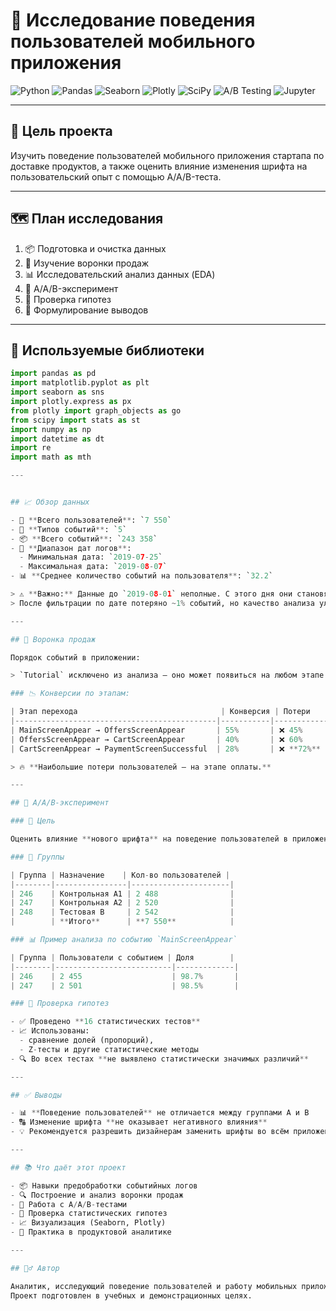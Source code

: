 # 📱 Исследование поведения пользователей мобильного приложения

![Python](https://img.shields.io/badge/Python-3.11-blue?logo=python)
![Pandas](https://img.shields.io/badge/Pandas-Data_Analysis-yellow?logo=pandas)
![Seaborn](https://img.shields.io/badge/Seaborn-Visualization-blue?logo=seaborn)
![Plotly](https://img.shields.io/badge/Plotly-Interactive%20Charts-orange?logo=plotly)
![SciPy](https://img.shields.io/badge/SciPy-Stats-green?logo=scipy)
![A/B Testing](https://img.shields.io/badge/A/A/B-Test-lightgrey)
![Jupyter](https://img.shields.io/badge/Jupyter-Notebook-orange?logo=jupyter)

---

## 🧠 Цель проекта

Изучить поведение пользователей мобильного приложения стартапа по доставке продуктов, а также оценить влияние изменения шрифта на пользовательский опыт с помощью A/A/B-теста.

---

## 🗺️ План исследования

1. 📦 Подготовка и очистка данных  
2. 🛒 Изучение воронки продаж  
3. 📊 Исследовательский анализ данных (EDA)  
4. 🧪 A/A/B-эксперимент  
5. 🧠 Проверка гипотез  
6. 📝 Формулирование выводов

---

## 🧰 Используемые библиотеки

```python
import pandas as pd
import matplotlib.pyplot as plt
import seaborn as sns
import plotly.express as px
from plotly import graph_objects as go
from scipy import stats as st
import numpy as np
import datetime as dt
import re
import math as mth

---


## 📈 Обзор данных

- 👥 **Всего пользователей**: `7 550`  
- 🧾 **Типов событий**: `5`  
- 📦 **Всего событий**: `243 358`  
- 📅 **Диапазон дат логов**:
  - Минимальная дата: `2019-07-25`
  - Максимальная дата: `2019-08-07`  
- 📊 **Среднее количество событий на пользователя**: `32.2`

> ⚠️ **Важно:** Данные до `2019-08-01` неполные. С этого дня они становятся полными и пригодными для анализа.  
> После фильтрации по дате потеряно ~1% событий, но качество анализа улучшено.

---

## 🛒 Воронка продаж

Порядок событий в приложении:

> `Tutorial` исключено из анализа — оно может появиться на любом этапе.

### 📉 Конверсии по этапам:

| Этап перехода                                | Конверсия | Потери     |
|---------------------------------------------|-----------|------------|
| MainScreenAppear → OffersScreenAppear       | 55%       | ❌ 45%     |
| OffersScreenAppear → CartScreenAppear       | 40%       | ❌ 60%     |
| CartScreenAppear → PaymentScreenSuccessful  | 28%       | ❌ **72%** |

> 🔥 **Наибольшие потери пользователей — на этапе оплаты.**

---

## 🧪 A/A/B-эксперимент

### 🎯 Цель

Оценить влияние **нового шрифта** на поведение пользователей в приложении.

### 🧬 Группы

| Группа | Назначение    | Кол-во пользователей |
|--------|----------------|----------------------|
| 246    | Контрольная A1 | 2 488                |
| 247    | Контрольная A2 | 2 520                |
| 248    | Тестовая B     | 2 542                |
|        | **Итого**      | **7 550**            |

### 📊 Пример анализа по событию `MainScreenAppear`

| Группа | Пользователи с событием | Доля        |
|--------|--------------------------|-------------|
| 246    | 2 455                    | 98.7%       |
| 247    | 2 501                    | 98.5%       |

### 📐 Проверка гипотез

- ✅ Проведено **16 статистических тестов**
- 📈 Использованы:
  - сравнение долей (пропорций),
  - Z-тесты и другие статистические методы
- 🔍 Во всех тестах **не выявлено статистически значимых различий**

---

## ✅ Выводы

- 📊 **Поведение пользователей** не отличается между группами A и B
- 🔠 Изменение шрифта **не оказывает негативного влияния**
- 💡 Рекомендуется разрешить дизайнерам заменить шрифты во всём приложении

---

## 📚 Что даёт этот проект

- 📦 Навыки предобработки событийных логов  
- 🔍 Построение и анализ воронки продаж  
- 🧪 Работа с A/A/B-тестами  
- 📐 Проверка статистических гипотез  
- 📈 Визуализация (Seaborn, Plotly)  
- 💼 Практика в продуктовой аналитике

---

## 🙋‍♂️ Автор

Аналитик, исследующий поведение пользователей и работу мобильных приложений.  
Проект подготовлен в учебных и демонстрационных целях.
